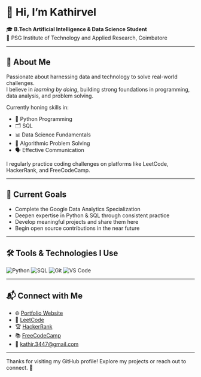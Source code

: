# 👋 Hi, I’m Kathirvel

🎓 **B.Tech Artificial Intelligence & Data Science Student**  
🏫 PSG Institute of Technology and Applied Research, Coimbatore

---

## 🌟 About Me

Passionate about harnessing data and technology to solve real-world challenges.  
I believe in *learning by doing*, building strong foundations in programming, data analysis, and problem solving.

Currently honing skills in:
- 🐍 Python Programming  
- 🗂️ SQL  
- 📊 Data Science Fundamentals  
- 🧩 Algorithmic Problem Solving  
- 🗣️ Effective Communication

I regularly practice coding challenges on platforms like LeetCode, HackerRank, and FreeCodeCamp.

---

## 🎯 Current Goals

- Complete the Google Data Analytics Specialization  
- Deepen expertise in Python & SQL through consistent practice  
- Develop meaningful projects and share them here  
- Begin open source contributions in the near future

---

## 🛠 Tools & Technologies I Use

![Python](https://img.shields.io/badge/-Python-3776AB?logo=python&logoColor=white&style=flat) 
![SQL](https://img.shields.io/badge/-SQL-4479A1?logo=mysql&logoColor=white&style=flat) 
![Git](https://img.shields.io/badge/-Git-F05032?logo=git&logoColor=white&style=flat) 
![VS Code](https://img.shields.io/badge/-VS%20Code-007ACC?logo=visual-studio-code&logoColor=white&style=flat)

---

## 📬 Connect with Me

- 🌐 [Portfolio Website](https://kathir-itech.github.io/Work_Folio/)  
- 🧩 [LeetCode](https://leetcode.com/u/CaacLUo9cQ/)  
- 🏆 [HackerRank](https://www.hackerrank.com/kathir_3447)  
- 📚 [FreeCodeCamp](https://www.freecodecamp.org/kathir-iTech)  
- 📧 kathir.3447@gmail.com

---

Thanks for visiting my GitHub profile! Explore my projects or reach out to connect. 🚀
